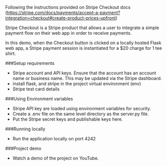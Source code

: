 Following the instructions provided on Stripe Checkout docs (https://stripe.com/docs/payments/accept-a-payment?integration=checkout#create-product-prices-upfront)

Stripe Checkout is a Stripe product that allows a user to integrate a simple payment flow on their web app in order to receive payments.

In this demo, when the Checkout button is clicked on a locally hosted Flask web app, a Stripe payment session is instantiated for a $20 charge for 1 tee shirt.

###Setup requirements
- Stripe account and API keys. Ensure that the account has an account name or business name. This may be updated via the Stripe dashboard.
- install flask, and stripe in the project virtual environment (env)
- Stripe test card details

###Using Environment variables
- Stripe API key are loaded using environment variables for security.
- Create a .env file on the same level directory as the server.py file.
- Put the Stripe secret keys and publishable keys here. 

###Running locally
- Run the application locally on port 4242 

###Project demo
- Watch a demo of the project on YouTube. 